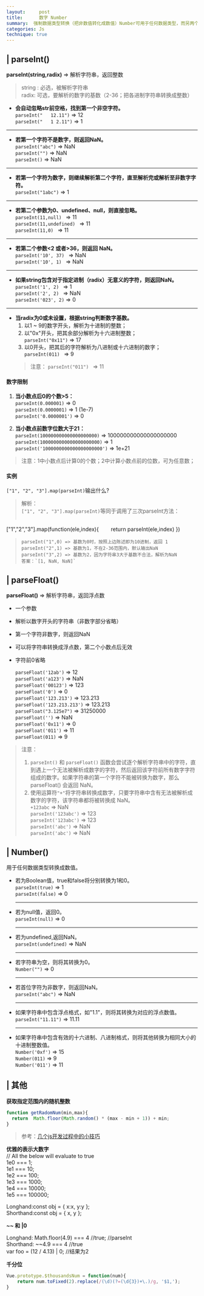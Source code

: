 ```yaml
---
layout:     post
title:      数字 Number
summary:  强制数据类型转换（把非数值转化成数值）Number可用于任何数据类型，而另两个函数则用于把字符串转换成数值。
categories: Js
technique: true
---
```


## | parseInt()
**parseInt(string,radix)** => 解析字符串，返回整数
> string : 必选，被解析字符串   
> radix: 可选，要解析的数字的基数（2-36；把各进制字符串转换成整数）

- **会自动忽略str前空格，找到第一个非空字符。**     
  `parseInt("   12.11")`  => 12   
  `parseInt("   1 2.11")` => 1    

***********************************  

- **若第一个字符不是数字，则返回NaN。**       
  `parseInt("abc")`  => NaN     
  `parseInt("")`  => NaN     
  `parseInt()`  => NaN     

***********************************  

- **若第一个字符为数字，则继续解析第二个字符，直至解析完或解析至非数字字符。**     
  `parseInt("1abc")`  => 1    

***********************************  

- **若第二个参数为0、undefined、null，则直接忽略。**     
  `parseInt(11,null) `  => 11       
  `parseInt(11,undefined) `  => 11            
  `parseInt(11,0) `  => 11    
   
*********************************** 

- **若第二个参数<2 或者>36，则返回 NaN。**     
  `parseInt('10', 37) `  => NaN     
  `parseInt('10', 1) `  => NaN 
   
*********************************** 
  
- **如果string包含对于指定进制（radix）无意义的字符，则返回NaN。**     
  `parseInt('1', 2) `  => 1     
  `parseInt('2', 2) `  => NaN     
  `parseInt('023', 2)`  => 0     
    
*********************************** 
 
- **当radix为0或未设置，根据string判断数字基数。**
  1. 以1 ~ 9的数字开头，解析为十进制的整数；    
  2. 以"0x"开头，把其余部分解析为十六进制整数；    
      `parseInt("0x11")`  => 17
  3. 以0开头，把其后的字符解析为八进制或十六进制的数字；    
      `parseInt(011) `  => 9      
  > 注意： `parseInt("011") `  => 11     

#### 数字限制    

1. **当小数点后0的个数>5：**    
    `parseInt(0.000001)`  => 0      
    `parseInt(0.0000001)` => 1  (1e-7)        
    `parseInt('0.0000001')` => 0  

2. **当小数点前数字位数大于21：**   
    `parseInt(100000000000000000000)`   => 100000000000000000000      
    `parseInt(1000000000000000000000)`  => 1    
    `parseInt('1000000000000000000000')` => 1e+21       

> 注意：1中小数点后计算0的个数；2中计算小数点前的位数，可为任意数；


#### 实例

`["1", "2", "3"].map(parseInt)`输出什么?

> 解析：  
> `["1", "2", "3"].map(parseInt)`等同于调用了三次parseInt方法： 
> ```javascript
["1","2","3"].map(function(ele,index){
　　return parseInt(ele,index)
})
> ```
> parseInt("1",0) => 基数为0时，按照上边陈述即为10进制，返回 1   
> parseInt("2",1) => 基数为1，不在2-36范围内，默认输出NaN   
> parseInt("3",2) => 基数为2，因为字符串3大于基数不合法，解析为NaN    
> 答案：`[1, NaN, NaN]` 

## | parseFloat()

**parseFloat()**  => 解析字符串，返回浮点数 
- 一个参数  
- 解析以数字开头的字符串（非数字部分省略）
- 第一个字符非数字，则返回NaN
- 可以将字符串转换成浮点数，第二个小数点后无效     
- 字符前0省略

  `parseFloat('12ab')` => 12    
  `parseFloat('a123')` => NaN    
  `parseFloat('00123')` => 123    
  `parseFloat('0')` => 0    
  `parseFloat('123.213')` => 123.213    
  `parseFloat('123.213.213')` => 123.213    
  `parseFloat("3.125e7")` => 31250000    
  `parseFloat('')` => NaN    
  `parseFloat('0x11')` => 0   
  `parseFloat('011')` => 11  
  `parseFloat(011)` => 9 


> 注意：    
> 1. `parseInt()` 和 `parseFloat()` 函数会尝试逐个解析字符串中的字符，直到遇上一个无法被解析成数字的字符，然后返回该字符前所有数字字符组成的数字。如果字符串的第一个字符不能被转换为数字，那么 parseFloat() 会返回 NaN。    
> 2. 使用运算符`"+"`将字符串转换成数字，只要字符串中含有无法被解析成数字的字符，该字符串都将被转换成 NaN。  
  `+123abc` => NaN   
  `parseInt('123abc')` => 123  
  `parseInt('123abc')` => 123  
  `parseInt('abc')` => NaN  
  `parseInt('abc')` => NaN 


## | Number()  

用于任何数据类型转换成数值。

- 若为Boolean值，true和false将分别转换为1和0。     
  `parseInt(true)` => 1           
  `parseInt(false)` => 0   

  **********************

- 若为null值，返回0。    
`parseInt(null)` => 0  

  **********************
  
- 若为undefined,返回NaN。      
`parseInt(undefined)` => NaN 

  **********************
  
- 若字符串为空，则将其转换为0。         
 `Number("")` => 0 
 
  **********************
  
- 若首位字符为非数字，则返回NaN。     
 `parseInt("abc")` => NaN 
 
  **********************
  
- 如果字符串中包含浮点格式，如"1.1"，则将其转换为对应的浮点数值。    
 `parseInt("11.11")` => 11.11 

  **********************
  
- 如果字符串中包含有效的十六进制、八进制格式，则将其他转换为相同大小的十进制整数值。    
  `Number('0xf')` => 15    
  `Number(011)` => 9     
  `Number('011')` => 11     


## | 其他

**获取指定范围内的随机整数**

```javascript
function getRadomNum(min,max){
  return  Math.floor(Math.random() * (max - min + 1)) + min;
}
```

> 参考：[几个js开发过程中的小技巧](https://qianlongo.github.io/2016/03/26/%E5%87%A0%E4%B8%AAjs%E5%BC%80%E5%8F%91%E8%BF%87%E7%A8%8B%E4%B8%AD%E7%9A%84%E5%B0%8F%E6%8A%80%E5%B7%A7/#more)


**优雅的表示大数字**   
// All the below will evaluate to true  
1e0 === 1;   
1e1 === 10;   
1e2 === 100;  
1e3 === 1000;  
1e4 === 10000;   
1e5 === 100000;   
  
Longhand:const obj = { x:x, y:y };  
Shorthand:const obj = { x, y };   


**~~ 和 \|0**

Longhand:   Math.floor(4.9) === 4     //true;  //parseInt               
Shorthand:  ~~4.9 === 4               //true           
var foo = (12 / 4.13) \| 0;    //结果为2               


**千分位**
```javascript
Vue.prototype.$thousandsNum = function(num){
    return num.toFixed(2).replace(/(\d)(?=(\d{3})+\.)/g, '$1,');
}
```
 
 
 





















